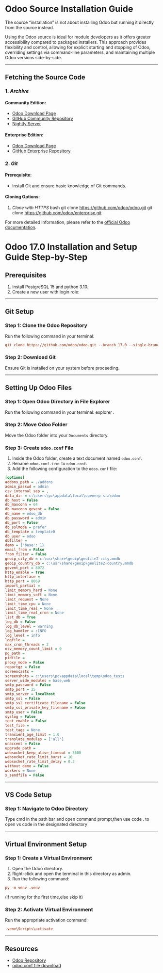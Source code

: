 # Odoo Source Installation Guide

The source “installation” is not about installing Odoo but running it directly from the source instead.

Using the Odoo source is ideal for module developers as it offers greater accessibility compared to packaged installers. This approach provides flexibility and control, allowing for explicit starting and stopping of Odoo, overriding settings via command-line parameters, and maintaining multiple Odoo versions side-by-side.

---

## Fetching the Source Code

### 1. *Archive*
#### Community Edition:
- [Odoo Download Page](https://www.odoo.com/page/download)
- [GitHub Community Repository](https://github.com/odoo/odoo)
- [Nightly Server](http://nightly.odoo.com/)

#### Enterprise Edition:
- [Odoo Download Page](https://www.odoo.com/page/download)
- [GitHub Enterprise Repository](https://github.com/odoo/enterprise)

### 2. *Git*
#### Prerequisite:
- Install Git and ensure basic knowledge of Git commands.

#### Cloning Options:
1. *Clone with HTTPS*
   bash
   git clone https://github.com/odoo/odoo.git
   git clone https://github.com/odoo/enterprise.git

For more detailed information, please refer to the [official Odoo documentation](https://www.odoo.com/documentation/18.0/administration/on_premise/source.html).

# Odoo 17.0 Installation and Setup Guide Step-by-Step

## Prerequisites
1. Install PostgreSQL 15 and python 3.10.
2. Create a new user with login role:


---

## Git Setup

### Step 1: Clone the Odoo Repository
Run the following command in your terminal:
```ini
git clone https://github.com/odoo/odoo.git --branch 17.0 --single-branch --depth 1
```

### Step 2: Download Git
Ensure Git is installed on your system before proceeding.

---

## Setting Up Odoo Files

### Step 1: Open Odoo Directory in File Explorer
Run the following command in your terminal:
explorer .


### Step 2: Move Odoo Folder
Move the Odoo folder into your `Documents` directory.

### Step 3: Create `odoo.conf` File
1. Inside the Odoo folder, create a text document named `odoo.conf`.
2. Rename `odoo.conf.text` to `odoo.conf`.
3. Add the following configuration to the `odoo.conf` file:
```ini
[options]
addons_path = ./addons
admin_passwd = admin
csv_internal_sep = ,
data_dir = c:\users\pc\appdata\local\openerp s.a\odoo
db_host = False
db_maxconn = 64
db_maxconn_gevent = False
db_name = odoo_db
db_password = admin
db_port = False
db_sslmode = prefer
db_template = template0
db_user = odoo
dbfilter = 
demo = {'base': 1}
email_from = False
from_filter = False
geoip_city_db = c:\usr\share\geoip\geolite2-city.mmdb
geoip_country_db = c:\usr\share\geoip\geolite2-country.mmdb
gevent_port = 8072
http_enable = True
http_interface = 
http_port = 8069
import_partial = 
limit_memory_hard = None
limit_memory_soft = None
limit_request = None
limit_time_cpu = None
limit_time_real = None
limit_time_real_cron = None
list_db = True
log_db = False
log_db_level = warning
log_handler = :INFO
log_level = info
logfile = 
max_cron_threads = 2
osv_memory_count_limit = 0
pg_path = 
pidfile = 
proxy_mode = False
reportgz = False
screencasts = 
screenshots = c:\users\pc\appdata\local\temp\odoo_tests
server_wide_modules = base,web
smtp_password = False
smtp_port = 25
smtp_server = localhost
smtp_ssl = False
smtp_ssl_certificate_filename = False
smtp_ssl_private_key_filename = False
smtp_user = False
syslog = False
test_enable = False
test_file = 
test_tags = None
transient_age_limit = 1.0
translate_modules = ['all']
unaccent = False
upgrade_path = 
websocket_keep_alive_timeout = 3600
websocket_rate_limit_burst = 10
websocket_rate_limit_delay = 0.2
without_demo = False
workers = None
x_sendfile = False
```

---

## VS Code Setup

### Step 1: Navigate to Odoo Directory
Type cmd in the path bar and open command prompt,then use code . to open vs code in the designated directory


---

## Virtual Environment Setup

### Step 1: Create a Virtual Environment
1. Open the Odoo directory.
2. Right-click and open the terminal in this directory as admin.
3. Run the following command:
```ini
py -m venv .venv
```
(if running for the first time,else skip it)


### Step 2: Activate Virtual Environment
Run the appropriate activation command:
```ini
.venv\Scripts\activate
```
---

## Resources

- [Odoo Repository](https://github.com/odoo/odoo)
- [odoo.conf file download](https://odiwaretech-my.sharepoint.com/personal/kunal_rout_odiware_com/_layouts/15/onedrive.aspx?id=%2Fpersonal%2Fkunal%5Frout%5Fodiware%5Fcom%2FDocuments%2FMicrosoft%20Teams%20Chat%20Files%2Fodoo%20%281%29%2Econf&parent=%2Fpersonal%2Fkunal%5Frout%5Fodiware%5Fcom%2FDocuments%2FMicrosoft%20Teams%20Chat%20Files&ga=1)
